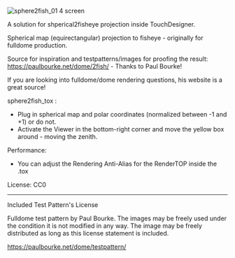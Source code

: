 ![sphere2fish_01 4 screen](https://github.com/user-attachments/assets/cc4931ad-4224-4ae9-bc43-dbe696f41df1)


A solution for shperical2fisheye projection inside TouchDesigner.

Spherical map (equirectangular) projection to fisheye - originally for fulldome production.

Source for inspiration and testpatterns/images for proofing the result:
https://paulbourke.net/dome/2fish/ - Thanks to Paul Bourke!

If you are looking into fulldome/dome rendering questions, his website is a great source!

sphere2fish_tox : 
- Plug in spherical map and polar coordinates (normalized between -1 and +1) or do not. 
- Activate the Viewer in the bottom-right corner and move the yellow box around - moving the zenith.

Performance:
- You can adjust the Rendering Anti-Alias for the RenderTOP inside the .tox

License:
CC0

----

Included Test Pattern's License

Fulldome test pattern by Paul Bourke. The images may be freely used under the condition it is not modified in any way. The image may be freely distributed as long as this license statement is included.

https://paulbourke.net/dome/testpattern/


